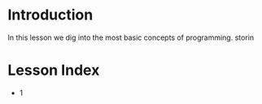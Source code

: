 # Introduction 

In this lesson we dig into the most basic concepts of programming. storin

# Lesson Index

* 1
